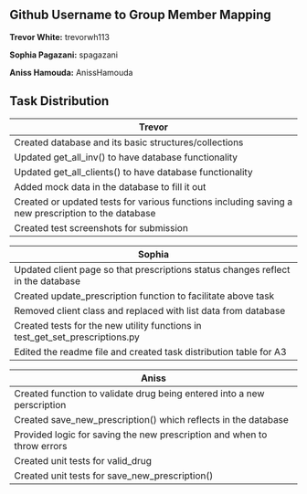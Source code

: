 ## Github Username to Group Member Mapping
**Trevor White:** trevorwh113

**Sophia Pagazani:** spagazani

**Aniss Hamouda:** AnissHamouda

## Task Distribution

| Trevor |
| -----  |
| Created database and its basic structures/collections |
| Updated get_all_inv() to have database functionality |
| Updated get_all_clients() to have database functionality |
| Added mock data in the database to fill it out |
| Created or updated tests for various functions including saving a new prescription to the database |
| Created test screenshots for submission |

| Sophia |
| -----  |
| Updated client page so that prescriptions status changes reflect in the database |
| Created update_prescription function to facilitate above task |
| Removed client class and replaced with list data from database |
| Created tests for the new utility functions in test_get_set_prescriptions.py |
| Edited the readme file and created task distribution table for A3 |

| Aniss |
| -----  |
| Created function to validate drug being entered into a new perscription |
| Created save_new_prescription() which reflects in the database |
| Provided logic for saving the new prescription and when to throw errors |
| Created unit tests for valid_drug |
| Created unit tests for save_new_prescription() |

